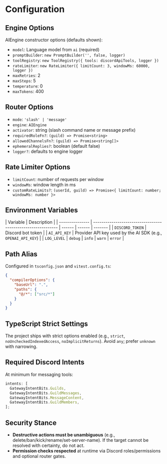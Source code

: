 # Configuration

## Engine Options

AIEngine constructor options (defaults shown):

- `model`: Language model from `ai` (required)
- `promptBuilder`: `new PromptBuilder('', false, logger)`
- `toolRegistry`: `new ToolRegistry({ tools: discordApiTools, logger })`
- `rateLimiter`: `new RateLimiter({ limitCount: 3, windowMs: 60000, logger })`
- `maxRetries`: 2
- `maxSteps`: 5
- `temperature`: 0
- `maxTokens`: 400

## Router Options

- `mode`: `'slash' | 'message'`
- `engine`: `AIEngine`
- `activator`: string (slash command name or message prefix)
- `requiredRoleFn?`: `(guild) => Promise<string>`
- `allowedChannelsFn?`: `(guild) => Promise<string[]>`
- `ephemeralReplies?`: boolean (default false)
- `logger?`: defaults to engine logger

## Rate Limiter Options

- `limitCount`: number of requests per window
- `windowMs`: window length in ms
- `customRateLimits?`: `(userId, guild) => Promise<{ limitCount: number; windowMs: number }>`

## Environment Variables

| Variable        | Description                                                  |
| --------------- | ------------------------------------------------------------ | ------ | ------ | ------- |
| `DISCORD_TOKEN` | Discord bot token                                            |
| `AI_API_KEY`    | Provider API key used by the AI SDK (e.g., `OPENAI_API_KEY`) |
| `LOG_LEVEL`     | `debug`                                                      | `info` | `warn` | `error` |

## Path Alias

Configured in `tsconfig.json` and `vitest.config.ts`:

```json
{
  "compilerOptions": {
    "baseUrl": ".",
    "paths": {
      "@/*": ["src/*"]
    }
  }
}
```

## TypeScript Strict Settings

The project ships with strict options enabled (e.g., `strict`, `noUncheckedIndexedAccess`, `noImplicitReturns`). Avoid `any`; prefer `unknown` with narrowing.

## Required Discord Intents

At minimum for messaging tools:

```ts
intents: [
  GatewayIntentBits.Guilds,
  GatewayIntentBits.GuildMessages,
  GatewayIntentBits.MessageContent,
  GatewayIntentBits.GuildMembers,
];
```

## Security Stance

- **Destructive actions must be unambiguous** (e.g., delete/ban/kick/rename/set-server-name). If the target cannot be resolved with certainty, do not act.
- **Permission checks respected** at runtime via Discord roles/permissions and optional router gates.
